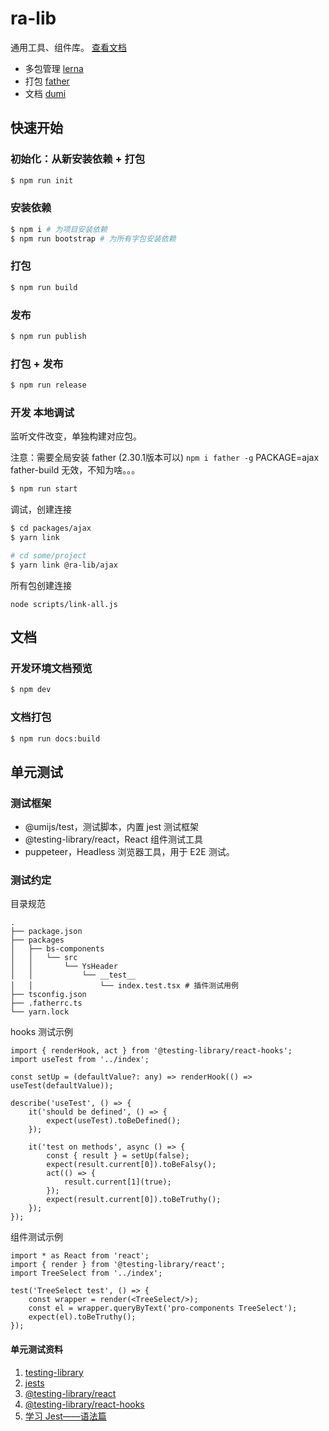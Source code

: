 # ra-lib

通用工具、组件库。 [查看文档](https://sxfad.github.io/ra-lib/)

- 多包管理 [lerna](https://github.com/lerna/lerna)
- 打包 [father](https://github.com/umijs/father)
- 文档 [dumi](https://d.umijs.org/zh-CN)

## 快速开始

### 初始化：从新安装依赖 + 打包

```bash
$ npm run init
```

### 安装依赖

```bash
$ npm i # 为项目安装依赖
$ npm run bootstrap # 为所有字包安装依赖
```

### 打包

```bash
$ npm run build
```

### 发布

```bash
$ npm run publish
```

### 打包 + 发布

```bash
$ npm run release
```

### 开发 本地调试

监听文件改变，单独构建对应包。

注意：需要全局安装 father (2.30.1版本可以) `npm i father -g` PACKAGE=ajax father-build 无效，不知为啥。。。

```bash
$ npm run start
```

调试，创建连接

```bash
$ cd packages/ajax
$ yarn link

# cd some/project
$ yarn link @ra-lib/ajax
```

所有包创建连接

```
node scripts/link-all.js
```

## 文档

### 开发环境文档预览

```bash
$ npm dev
```

### 文档打包

```bash
$ npm run docs:build
```

## 单元测试

### 测试框架

- @umijs/test，测试脚本，内置 jest 测试框架
- @testing-library/react，React 组件测试工具
- puppeteer，Headless 浏览器工具，用于 E2E 测试。

### 测试约定

目录规范

```
.
├── package.json
├── packages
│   ├── bs-components
│   │   └── src
│   │       └── YsHeader
│   │           └── __test__
│   │               └── index.test.tsx # 插件测试用例
├── tsconfig.json
├── .fatherrc.ts
└── yarn.lock
```

hooks 测试示例

```tsx
import { renderHook, act } from '@testing-library/react-hooks';
import useTest from '../index';

const setUp = (defaultValue?: any) => renderHook(() => useTest(defaultValue));

describe('useTest', () => {
    it('should be defined', () => {
        expect(useTest).toBeDefined();
    });

    it('test on methods', async () => {
        const { result } = setUp(false);
        expect(result.current[0]).toBeFalsy();
        act(() => {
            result.current[1](true);
        });
        expect(result.current[0]).toBeTruthy();
    });
});
```

组件测试示例

```tsx
import * as React from 'react';
import { render } from '@testing-library/react';
import TreeSelect from '../index';

test('TreeSelect test', () => {
    const wrapper = render(<TreeSelect/>);
    const el = wrapper.queryByText('pro-components TreeSelect');
    expect(el).toBeTruthy();
});
```

#### 单元测试资料

1. [testing-library](https://testing-library.com/docs/)
2. [jests](https://www.jestjs.cn/docs/getting-started)
3. [@testing-library/react](https://www.npmjs.com/package/@testing-library/react)
4. [@testing-library/react-hooks](https://www.npmjs.com/package/@testing-library/react-hooks)
5. [学习 Jest——语法篇](https://www.jianshu.com/p/e54218d67628)
